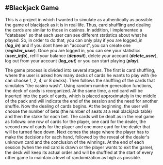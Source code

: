 #Blackjack Game
---
This is a project in which I wanted to simulate as authentically as possible the game of blackjack as it is in real life. Thus, card shuffling and dealing the cards are similar to those in casinos. In addition, I implemented a "database" so that each user can see different statistics about what he played. So, in order to do that, you can only play if you are logged_in (***log_in***) and if you dont have an "account", you can create one (***register_user***). Once you are logged in, you can see your statistics (***user_info***), refill your balance (***deposit***), delete your account (***delete_user***), log out from your account (***log_out***) or you can start playing (***play***). 

The game process is divided into several stages. The first is card shuffling, where the user is asked how many decks of cards he wants to play with (he can choose 1, 2, 4, or 8 decks). Then follows the shuffling of the cards that simulates "the casino wash". Using random number generation functions, the deck of cards is reorganized. At the same time, a red card will be inserted into the pack of cards, which is placed approximately in the middle of the pack and will indicate the end of the session and the need for another shuffle. Now the dealing of cards begins. At the beginning, the user will choose the number of bets (the number of seats at a real blackjack table) and then the stake for each bet. The cards will be dealt as in the real game as follows: one row of cards for the player, one card for the dealer, the second row of cards for the player and one more card for the dealer that will be turned face down. Next comes the stage where the player has to make the decisions for each hand, followed by the reveal of the dealer's unknown card and the conclusion of the winnings. At the end of each session (when the red card is drawn or the player wants to exit the game), the deck will keep its actual order and will be shuffled at the start of every other game to maintain a level of randomization as high as possible.


